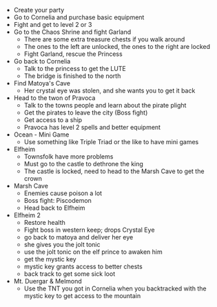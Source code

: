
- Create your party
- Go to Cornelia and purchase basic equipment
- Fight and get to level 2 or 3
- Go to the Chaos Shrine and fight Garland
	- There are some extra treasure chests if you walk around
	- The ones to the left are unlocked, the ones to the right are locked
	- Fight Garland, rescue the Princess
- Go back to Cornelia
	- Talk to the princess to get the LUTE
	- The bridge is finished to the north
- Find Matoya's Cave
	- Her crystal eye was stolen, and she wants you to get it back
- Head to the twon of Pravoca
	- Talk to the towns people and learn about the pirate plight
	- Get the pirates to leave the city (Boss fight)
	- Get access to a ship
	- Pravoca has level 2 spells and better equipment
- Ocean - Mini Game
	- Use something like Triple Triad or the like to have mini games
- Elfheim
	- Townsfolk have more problems
	- Must go to the castle to dethrone the king
	- The castle is locked, need to head to the Marsh Cave to get the crown
- Marsh Cave
	- Enemies cause poison a lot
	- Boss fight: Piscodemon
	- Head back to Elfheim
- Elfheim 2
	- Restore health
	- Fight boss in western keep; drops Crystal Eye
	- go back to matoya and deliver her eye
	- she gives you the jolt tonic
	- use the jolt tonic on the elf prince to awaken him
	- get the mystic key
	- mystic key grants access to better chests
	- back track to get some sick loot
- Mt. Duergar & Melmond
	- Use the TNT you got in Cornelia when you backtracked with the mystic key to get access to the mountain
